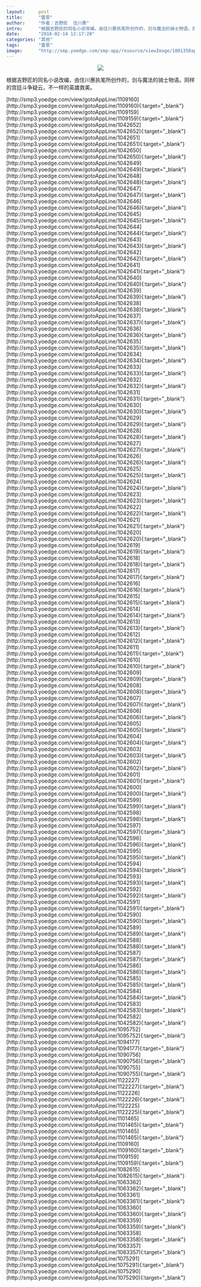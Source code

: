 ```yaml
---
layout:     post
title:      "雷恩"
author:     "作者：吉野匠  住川惠"
intro:      "根据吉野匠的同名小说改编，由住川惠执笔所创作的，剑与魔法的骑士物语。同样的宫廷斗争疑云，不一样的英雄救美。"
date:       "2018-02-14 12:17:20"
categories: "其他"
tags:       "雷恩"
image:      "http://smp.yoedge.com/smp-app/resource/viewImage/1001350appline.png"
---
```

<div style="text-align: center">
<p><img src="http://smp.yoedge.com/smp-app/resource/viewImage/1001350appline.png"/></p>
</div>
<p class="post-meta">
<span>根据吉野匠的同名小说改编，由住川惠执笔所创作的，剑与魔法的骑士物语。同样的宫廷斗争疑云，不一样的英雄救美。</span>
</p>
[http://smp3.yoedge.com/view/gotoAppLine/1109160](http://smp3.yoedge.com/view/gotoAppLine/1109160){:target="_blank"}
[http://smp3.yoedge.com/view/gotoAppLine/1109159](http://smp3.yoedge.com/view/gotoAppLine/1109159){:target="_blank"}
[http://smp3.yoedge.com/view/gotoAppLine/1042652](http://smp3.yoedge.com/view/gotoAppLine/1042652){:target="_blank"}
[http://smp3.yoedge.com/view/gotoAppLine/1042651](http://smp3.yoedge.com/view/gotoAppLine/1042651){:target="_blank"}
[http://smp3.yoedge.com/view/gotoAppLine/1042650](http://smp3.yoedge.com/view/gotoAppLine/1042650){:target="_blank"}
[http://smp3.yoedge.com/view/gotoAppLine/1042649](http://smp3.yoedge.com/view/gotoAppLine/1042649){:target="_blank"}
[http://smp3.yoedge.com/view/gotoAppLine/1042648](http://smp3.yoedge.com/view/gotoAppLine/1042648){:target="_blank"}
[http://smp3.yoedge.com/view/gotoAppLine/1042647](http://smp3.yoedge.com/view/gotoAppLine/1042647){:target="_blank"}
[http://smp3.yoedge.com/view/gotoAppLine/1042646](http://smp3.yoedge.com/view/gotoAppLine/1042646){:target="_blank"}
[http://smp3.yoedge.com/view/gotoAppLine/1042645](http://smp3.yoedge.com/view/gotoAppLine/1042645){:target="_blank"}
[http://smp3.yoedge.com/view/gotoAppLine/1042644](http://smp3.yoedge.com/view/gotoAppLine/1042644){:target="_blank"}
[http://smp3.yoedge.com/view/gotoAppLine/1042643](http://smp3.yoedge.com/view/gotoAppLine/1042643){:target="_blank"}
[http://smp3.yoedge.com/view/gotoAppLine/1042642](http://smp3.yoedge.com/view/gotoAppLine/1042642){:target="_blank"}
[http://smp3.yoedge.com/view/gotoAppLine/1042641](http://smp3.yoedge.com/view/gotoAppLine/1042641){:target="_blank"}
[http://smp3.yoedge.com/view/gotoAppLine/1042640](http://smp3.yoedge.com/view/gotoAppLine/1042640){:target="_blank"}
[http://smp3.yoedge.com/view/gotoAppLine/1042639](http://smp3.yoedge.com/view/gotoAppLine/1042639){:target="_blank"}
[http://smp3.yoedge.com/view/gotoAppLine/1042638](http://smp3.yoedge.com/view/gotoAppLine/1042638){:target="_blank"}
[http://smp3.yoedge.com/view/gotoAppLine/1042637](http://smp3.yoedge.com/view/gotoAppLine/1042637){:target="_blank"}
[http://smp3.yoedge.com/view/gotoAppLine/1042636](http://smp3.yoedge.com/view/gotoAppLine/1042636){:target="_blank"}
[http://smp3.yoedge.com/view/gotoAppLine/1042635](http://smp3.yoedge.com/view/gotoAppLine/1042635){:target="_blank"}
[http://smp3.yoedge.com/view/gotoAppLine/1042634](http://smp3.yoedge.com/view/gotoAppLine/1042634){:target="_blank"}
[http://smp3.yoedge.com/view/gotoAppLine/1042633](http://smp3.yoedge.com/view/gotoAppLine/1042633){:target="_blank"}
[http://smp3.yoedge.com/view/gotoAppLine/1042632](http://smp3.yoedge.com/view/gotoAppLine/1042632){:target="_blank"}
[http://smp3.yoedge.com/view/gotoAppLine/1042631](http://smp3.yoedge.com/view/gotoAppLine/1042631){:target="_blank"}
[http://smp3.yoedge.com/view/gotoAppLine/1042630](http://smp3.yoedge.com/view/gotoAppLine/1042630){:target="_blank"}
[http://smp3.yoedge.com/view/gotoAppLine/1042629](http://smp3.yoedge.com/view/gotoAppLine/1042629){:target="_blank"}
[http://smp3.yoedge.com/view/gotoAppLine/1042628](http://smp3.yoedge.com/view/gotoAppLine/1042628){:target="_blank"}
[http://smp3.yoedge.com/view/gotoAppLine/1042627](http://smp3.yoedge.com/view/gotoAppLine/1042627){:target="_blank"}
[http://smp3.yoedge.com/view/gotoAppLine/1042626](http://smp3.yoedge.com/view/gotoAppLine/1042626){:target="_blank"}
[http://smp3.yoedge.com/view/gotoAppLine/1042625](http://smp3.yoedge.com/view/gotoAppLine/1042625){:target="_blank"}
[http://smp3.yoedge.com/view/gotoAppLine/1042624](http://smp3.yoedge.com/view/gotoAppLine/1042624){:target="_blank"}
[http://smp3.yoedge.com/view/gotoAppLine/1042623](http://smp3.yoedge.com/view/gotoAppLine/1042623){:target="_blank"}
[http://smp3.yoedge.com/view/gotoAppLine/1042622](http://smp3.yoedge.com/view/gotoAppLine/1042622){:target="_blank"}
[http://smp3.yoedge.com/view/gotoAppLine/1042621](http://smp3.yoedge.com/view/gotoAppLine/1042621){:target="_blank"}
[http://smp3.yoedge.com/view/gotoAppLine/1042620](http://smp3.yoedge.com/view/gotoAppLine/1042620){:target="_blank"}
[http://smp3.yoedge.com/view/gotoAppLine/1042619](http://smp3.yoedge.com/view/gotoAppLine/1042619){:target="_blank"}
[http://smp3.yoedge.com/view/gotoAppLine/1042618](http://smp3.yoedge.com/view/gotoAppLine/1042618){:target="_blank"}
[http://smp3.yoedge.com/view/gotoAppLine/1042617](http://smp3.yoedge.com/view/gotoAppLine/1042617){:target="_blank"}
[http://smp3.yoedge.com/view/gotoAppLine/1042616](http://smp3.yoedge.com/view/gotoAppLine/1042616){:target="_blank"}
[http://smp3.yoedge.com/view/gotoAppLine/1042615](http://smp3.yoedge.com/view/gotoAppLine/1042615){:target="_blank"}
[http://smp3.yoedge.com/view/gotoAppLine/1042614](http://smp3.yoedge.com/view/gotoAppLine/1042614){:target="_blank"}
[http://smp3.yoedge.com/view/gotoAppLine/1042613](http://smp3.yoedge.com/view/gotoAppLine/1042613){:target="_blank"}
[http://smp3.yoedge.com/view/gotoAppLine/1042612](http://smp3.yoedge.com/view/gotoAppLine/1042612){:target="_blank"}
[http://smp3.yoedge.com/view/gotoAppLine/1042611](http://smp3.yoedge.com/view/gotoAppLine/1042611){:target="_blank"}
[http://smp3.yoedge.com/view/gotoAppLine/1042610](http://smp3.yoedge.com/view/gotoAppLine/1042610){:target="_blank"}
[http://smp3.yoedge.com/view/gotoAppLine/1042609](http://smp3.yoedge.com/view/gotoAppLine/1042609){:target="_blank"}
[http://smp3.yoedge.com/view/gotoAppLine/1042608](http://smp3.yoedge.com/view/gotoAppLine/1042608){:target="_blank"}
[http://smp3.yoedge.com/view/gotoAppLine/1042607](http://smp3.yoedge.com/view/gotoAppLine/1042607){:target="_blank"}
[http://smp3.yoedge.com/view/gotoAppLine/1042606](http://smp3.yoedge.com/view/gotoAppLine/1042606){:target="_blank"}
[http://smp3.yoedge.com/view/gotoAppLine/1042605](http://smp3.yoedge.com/view/gotoAppLine/1042605){:target="_blank"}
[http://smp3.yoedge.com/view/gotoAppLine/1042604](http://smp3.yoedge.com/view/gotoAppLine/1042604){:target="_blank"}
[http://smp3.yoedge.com/view/gotoAppLine/1042603](http://smp3.yoedge.com/view/gotoAppLine/1042603){:target="_blank"}
[http://smp3.yoedge.com/view/gotoAppLine/1042602](http://smp3.yoedge.com/view/gotoAppLine/1042602){:target="_blank"}
[http://smp3.yoedge.com/view/gotoAppLine/1042601](http://smp3.yoedge.com/view/gotoAppLine/1042601){:target="_blank"}
[http://smp3.yoedge.com/view/gotoAppLine/1042600](http://smp3.yoedge.com/view/gotoAppLine/1042600){:target="_blank"}
[http://smp3.yoedge.com/view/gotoAppLine/1042599](http://smp3.yoedge.com/view/gotoAppLine/1042599){:target="_blank"}
[http://smp3.yoedge.com/view/gotoAppLine/1042598](http://smp3.yoedge.com/view/gotoAppLine/1042598){:target="_blank"}
[http://smp3.yoedge.com/view/gotoAppLine/1042597](http://smp3.yoedge.com/view/gotoAppLine/1042597){:target="_blank"}
[http://smp3.yoedge.com/view/gotoAppLine/1042596](http://smp3.yoedge.com/view/gotoAppLine/1042596){:target="_blank"}
[http://smp3.yoedge.com/view/gotoAppLine/1042595](http://smp3.yoedge.com/view/gotoAppLine/1042595){:target="_blank"}
[http://smp3.yoedge.com/view/gotoAppLine/1042594](http://smp3.yoedge.com/view/gotoAppLine/1042594){:target="_blank"}
[http://smp3.yoedge.com/view/gotoAppLine/1042593](http://smp3.yoedge.com/view/gotoAppLine/1042593){:target="_blank"}
[http://smp3.yoedge.com/view/gotoAppLine/1042592](http://smp3.yoedge.com/view/gotoAppLine/1042592){:target="_blank"}
[http://smp3.yoedge.com/view/gotoAppLine/1042591](http://smp3.yoedge.com/view/gotoAppLine/1042591){:target="_blank"}
[http://smp3.yoedge.com/view/gotoAppLine/1042590](http://smp3.yoedge.com/view/gotoAppLine/1042590){:target="_blank"}
[http://smp3.yoedge.com/view/gotoAppLine/1042589](http://smp3.yoedge.com/view/gotoAppLine/1042589){:target="_blank"}
[http://smp3.yoedge.com/view/gotoAppLine/1042588](http://smp3.yoedge.com/view/gotoAppLine/1042588){:target="_blank"}
[http://smp3.yoedge.com/view/gotoAppLine/1042587](http://smp3.yoedge.com/view/gotoAppLine/1042587){:target="_blank"}
[http://smp3.yoedge.com/view/gotoAppLine/1042586](http://smp3.yoedge.com/view/gotoAppLine/1042586){:target="_blank"}
[http://smp3.yoedge.com/view/gotoAppLine/1042585](http://smp3.yoedge.com/view/gotoAppLine/1042585){:target="_blank"}
[http://smp3.yoedge.com/view/gotoAppLine/1042584](http://smp3.yoedge.com/view/gotoAppLine/1042584){:target="_blank"}
[http://smp3.yoedge.com/view/gotoAppLine/1042583](http://smp3.yoedge.com/view/gotoAppLine/1042583){:target="_blank"}
[http://smp3.yoedge.com/view/gotoAppLine/1042582](http://smp3.yoedge.com/view/gotoAppLine/1042582){:target="_blank"}
[http://smp3.yoedge.com/view/gotoAppLine/1095752](http://smp3.yoedge.com/view/gotoAppLine/1095752){:target="_blank"}
[http://smp3.yoedge.com/view/gotoAppLine/1094177](http://smp3.yoedge.com/view/gotoAppLine/1094177){:target="_blank"}
[http://smp3.yoedge.com/view/gotoAppLine/1090756](http://smp3.yoedge.com/view/gotoAppLine/1090756){:target="_blank"}
[http://smp3.yoedge.com/view/gotoAppLine/1090755](http://smp3.yoedge.com/view/gotoAppLine/1090755){:target="_blank"}
[http://smp3.yoedge.com/view/gotoAppLine/1122227](http://smp3.yoedge.com/view/gotoAppLine/1122227){:target="_blank"}
[http://smp3.yoedge.com/view/gotoAppLine/1122226](http://smp3.yoedge.com/view/gotoAppLine/1122226){:target="_blank"}
[http://smp3.yoedge.com/view/gotoAppLine/1122225](http://smp3.yoedge.com/view/gotoAppLine/1122225){:target="_blank"}
[http://smp3.yoedge.com/view/gotoAppLine/1101465](http://smp3.yoedge.com/view/gotoAppLine/1101465){:target="_blank"}
[http://smp3.yoedge.com/view/gotoAppLine/1101465](http://smp3.yoedge.com/view/gotoAppLine/1101465){:target="_blank"}
[http://smp3.yoedge.com/view/gotoAppLine/1109160](http://smp3.yoedge.com/view/gotoAppLine/1109160){:target="_blank"}
[http://smp3.yoedge.com/view/gotoAppLine/1109159](http://smp3.yoedge.com/view/gotoAppLine/1109159){:target="_blank"}
[http://smp3.yoedge.com/view/gotoAppLine/1082615](http://smp3.yoedge.com/view/gotoAppLine/1082615){:target="_blank"}
[http://smp3.yoedge.com/view/gotoAppLine/1063362](http://smp3.yoedge.com/view/gotoAppLine/1063362){:target="_blank"}
[http://smp3.yoedge.com/view/gotoAppLine/1063361](http://smp3.yoedge.com/view/gotoAppLine/1063361){:target="_blank"}
[http://smp3.yoedge.com/view/gotoAppLine/1063360](http://smp3.yoedge.com/view/gotoAppLine/1063360){:target="_blank"}
[http://smp3.yoedge.com/view/gotoAppLine/1063359](http://smp3.yoedge.com/view/gotoAppLine/1063359){:target="_blank"}
[http://smp3.yoedge.com/view/gotoAppLine/1063358](http://smp3.yoedge.com/view/gotoAppLine/1063358){:target="_blank"}
[http://smp3.yoedge.com/view/gotoAppLine/1063357](http://smp3.yoedge.com/view/gotoAppLine/1063357){:target="_blank"}
[http://smp3.yoedge.com/view/gotoAppLine/1075291](http://smp3.yoedge.com/view/gotoAppLine/1075291){:target="_blank"}
[http://smp3.yoedge.com/view/gotoAppLine/1075290](http://smp3.yoedge.com/view/gotoAppLine/1075290){:target="_blank"}


